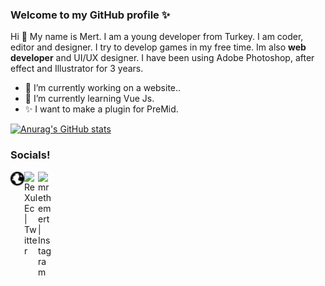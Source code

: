 ### Welcome to my GitHub profile ✨

Hi 👋 My name is Mert. I am a young developer from Turkey.
I am coder, editor and designer. I try to develop games in
my free time. Im also <b>web developer</b> and UI/UX designer.
I have been using Adobe Photoshop, after effect and Illustrator
for 3 years.

- 🔭 I’m currently working on a website..
- 🌱 I’m currently learning Vue Js.
- ✨ I want to make a plugin for PreMid.


[![Anurag's GitHub stats](https://github-readme-stats.vercel.app/api?username=rexulec&hide=contribs,prs&theme=dracula)](https://github.com/anuraghazra/github-readme-stats)

### Socials!


[<img align="left" alt="rexulec.com" width="22px" src="https://raw.githubusercontent.com/iconic/open-iconic/master/svg/globe.svg" />][website]
[<img align="left" alt="ReXulEc | Twitter" width="22px" src="https://cdn.jsdelivr.net/npm/simple-icons@v3/icons/twitter.svg" />][twitter]
[<img align="left" alt="mrethemert | Instagram" width="22px" src="https://cdn.jsdelivr.net/npm/simple-icons@v3/icons/instagram.svg" />][instagram]

<br />
<br />

[website]: http://rexulec.com
[twitter]: https://twitter.com/rexulec
[instagram]: https://instagram.com/merthemret
